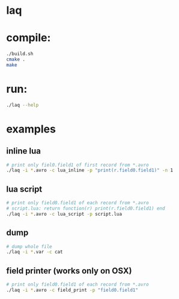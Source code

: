 laq
===

# compile:

```bash
./build.sh
cmake .
make
```

# run:

```bash
./laq --help
```

# examples
## inline lua

```bash
# print only fiel0.field1 of first record from *.avro
./laq -i *.avro -c lua_inline -p "print(r.field0.field1)" -n 1
```

## lua script

```bash
# print only field0.field1 of each record from *.avro
# script.lua: return function(r) print(r.field0.field1) end
./laq -i *.avro -c lua_script -p script.lua
```

## dump

```bash
# dump whole file
./laq -i *.var -c cat
```

## field printer (works only on OSX)

```bash
# print only field0.field1 of each record from *.avro
./laq -i *.avro -c field_print -p "field0.field1"
```
